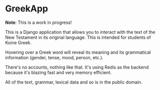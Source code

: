 GreekApp
========

**Note**: This is a work in progress!

This is a Django application that allows you to interact with the text of the
New Testament in its original language. This is intended for students of Koine
Greek.

Hovering over a Greek word will reveal its meaning and its grammatical
information (gender, tense, mood, person, etc.).

There's no accounts, nothing like that. It's using Redis as the backend because
it's blazing fast and very memory efficient.

All of the text, grammar, lexical data and so is in the public domain.
